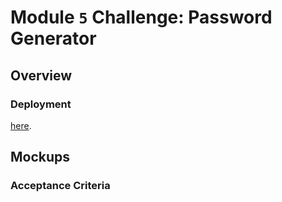 # Module `5` Challenge: Password Generator

## Overview

### Deployment

[here](https://www.owasp.org/index.php/Password_special_characters).

## Mockups

### Acceptance Criteria






